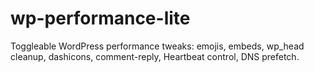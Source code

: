 # wp-performance-lite
Toggleable WordPress performance tweaks: emojis, embeds, wp_head cleanup, dashicons, comment-reply, Heartbeat control, DNS prefetch.
